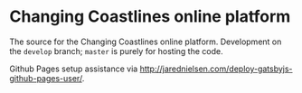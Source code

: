 # Changing Coastlines online platform

The source for the Changing Coastlines online platform. Development on the `develop` branch; `master` is purely for hosting the code.

Github Pages setup assistance via http://jarednielsen.com/deploy-gatsbyjs-github-pages-user/.